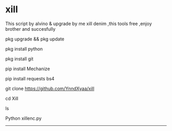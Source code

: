 # xill
This script by alvino &amp; upgrade by me xill denim ,this tools free ,enjoy brother and succesfully


pkg upgrade && pkg update

pkg install python

pkg install git

pip install Mechanize

pip install requests bs4

git clone https://github.com/YnndXyaa/xill

cd Xill

ls

Python xillenc.py

--------------------------------------------

